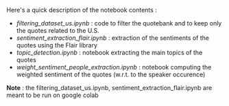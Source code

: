 Here's a quick description of the notebook contents :
- *filtering_dataset_us.ipynb*  : code to filter the quotebank and to keep only the quotes related to the U.S.
- *sentiment_extraction_flair.ipynb* : extraction of the sentiments of the quotes using the Flair library
- *topic_detection.ipynb* : notebook extracting the main topics of the quotes
-  *weight_sentiment_people_extraction.ipynb* : notebook computing the weighted sentiment of the quotes (w.r.t. to the speaker occurence)

**Note** : the filtering_dataset_us.ipynb, sentiment_extraction_flair.ipynb are meant to be run on google colab

